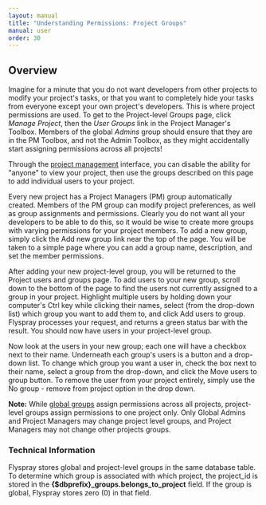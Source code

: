 ```yaml
---
layout: manual
title: "Understanding Permissions: Project Groups"
manual: user
order: 30
---
```


## Overview 

Imagine for a minute that you do not want developers from other projects to modify your project's tasks, or that you want to completely hide your tasks from everyone except your own project's developers. This is where project permissions are used. To get to the Project-level Groups page, click *Manage Project*, then the *User Groups* link in the Project Manager's Toolbox.  Members of the global *Admins* group should ensure that they are in the PM Toolbox, and not the Admin Toolbox, as they might accidentally start assigning permissions across all projects!

Through the [project management](/manual/project-management/) interface, you can disable the ability for "anyone" to view your project, then use the groups described on this page to add individual users to your project.

Every new project has a Project Managers (PM) group automatically created. Members of the PM group can modify project preferences, as well as group assignments and permissions. Clearly you do not want all your developers to be able to do this, so it would be wise to create more groups with varying permissions for your project members. To add a new group, simply click the Add new group link near the top of the page. You will be taken to a simple page where you can add a group name, description, and set the member permissions. 

After adding your new project-level group, you will be returned to the Project users and groups page. To add users to your new group, scroll down to the bottom of the page to find the users not currently assigned to a group in your project. Highlight multiple users by holding down your computer's Ctrl key while clicking their names, select (from the drop-down list) which group you want to add them to, and click Add users to group. Flyspray processes your request, and returns a green status bar with the result. You should now have users in your project-level group.

Now look at the users in your new group; each one will have a checkbox next to their name.
Underneath each group's users is a button and a drop-down list. To change which group you want a user in, check the box next to their name, select a group from the drop-down, and click the Move users to group button. To remove the user from your project entirely, simply use the No group - remove from project option in the drop down.

**Note:** While [global groups](/manual/global_groups/) assign permissions across all projects, project-level groups assign permissions to one project only. Only Global Admins and Project Managers may change project level groups, and Project Managers may not change other projects groups.

### Technical Information

Flyspray stores global and project-level groups in the same database table. To determine which group is associated with which project, the project_id is stored in the **{$dbprefix}_groups.belongs_to_project** field. If the group is global, Flyspray stores zero (0) in that field.